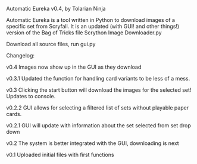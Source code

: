 Automatic Eureka v0.4, by Tolarian Ninja

Automatic Eureka is a tool written in Python to download images of a specific set from Scryfall.
It is an updated (with GUI! and other things!) version of the Bag of Tricks file Scrython Image Downloader.py

Download all source files, run gui.py

Changelog:

v0.4
Images now show up in the GUI as they download

v0.3.1
Updated the function for handling card variants to be less of a mess.

v0.3
Clicking the start button will download the images for the selected set!  Updates to console.

v0.2.2
GUI allows for selecting a filtered list of sets without playable paper cards.

v0.2.1
GUI will update with information about the set selected from set drop down

v0.2
The system is better integrated with the GUI, downloading is next

v0.1
Uploaded initial files with first functions

